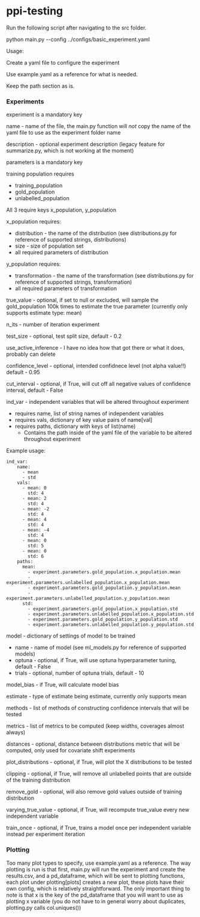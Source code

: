 # ppi-testing
Run the following script after navigating to the src folder.

python main.py --config ../configs/basic_experiment.yaml

Usage:

Create a yaml file to configure the experiment

Use example.yaml as a reference for what is needed.

Keep the path section as is.

### Experiments

experiment is a mandatory key

name - name of the file, the main.py function will *not* copy the name of the yaml file to use as the experiment folder name

description - optional experiment description (legacy feature for summarize.py, which is not working at the moment)

parameters is a mandatory key

training population requires
- training_population
- gold_population
- unlabelled_population

All 3 require keys x_population, y_population

x_population requires:

- distribution - the name of the distribution (see distributions.py for reference of supported strings, distributions)
- size - size of population set
- all required parameters of distribution

y_population requires:
- transformation - the name of the transformation (see distributions.py for reference of supported strings, transformation)
- all required parameters of transformation

true_value - optional, if set to null or excluded, will sample the gold_population 100k times to estimate the true parameter (currently only supports estimate type: mean)

n_its - number of iteration experiment

test_size - optional, test split size, default - 0.2

use_active_inference - I have no idea how that got there or what it does, probably can delete

confidence_level - optional, intended confidnece level (not alpha value!!) default - 0.95

cut_interval - optional, if True, will cut off all negative values of confidence interval, default - False

ind_var - independent variables that will be altered throughout experiment
- requires name, list of string names of independent variables
- requires vals, dictionary of key value pairs of name\[val\]
- requires paths, dictionary with keys of list(name)
    - Contains the path inside of the yaml file of the variable to be altered throughout experiment

Example usage:

```
ind_var:
    name: 
      - mean
      - std
    vals:
      - mean: 0
        std: 4
      - mean: 2
        std: 4
      - mean: -2
        std: 4
      - mean: 4
        std: 4
      - mean: -4
        std: 4
      - mean: 0
        std: 5
      - mean: 0
        std: 6
    paths:
      mean:
        - experiment.parameters.gold_population.x_population.mean
        - experiment.parameters.unlabelled_population.x_population.mean
        - experiment.parameters.gold_population.y_population.mean
        - experiment.parameters.unlabelled_population.y_population.mean
      std:
        - experiment.parameters.gold_population.x_population.std
        - experiment.parameters.unlabelled_population.x_population.std
        - experiment.parameters.gold_population.y_population.std
        - experiment.parameters.unlabelled_population.y_population.std
```

model - dictionary of settings of model to be trained
- name - name of model (see ml_models.py for reference of supported models)
- optuna - optional, if True, will use optuna hyperparameter tuning, default - False
- trials - optional, number of optuna trials, default - 10

model_bias - if True, will calculate model bias

estimate - type of estimate being estimate, currently only supports mean

methods - list of methods of constructing confidence intervals that will be tested

metrics - list of metrics to be computed (keep widths, coverages almost always)

distances - optional, distance between distributions metric that will be computed, only used for covariate shift experiments

plot_distributions - optional, if True, will plot the X distributions to be tested

clipping - optional, if True, will remove all unlabelled points that are outside of the training distribution

remove_gold - optional, will also remove gold values outside of training distribution

varying_true_value - optional, if True, will recompute true_value every new independent variable

train_once - optional, if True, trains a model once per independent variable instead per experiment iteration

### Plotting

Too many plot types to specify, use example.yaml as a reference. The way plotting is run is that first, main.py will run the experiment and create the results.csv, and a pd_dataframe, which will be sent to 
plotting functions, each plot under plotting\[plots\] creates a new plot, these plots have their own config, which is relatively straightforward. The only important thing to note is that x is the key of the pd_dataframe that you will want to use as plotting x variable (you do not have to in general worry about duplicates, plotting.py calls col.uniques())